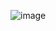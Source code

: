 ![image](https://github.com/longbui23/powerBIprojects/assets/112489957/877f8593-4920-4162-bed2-fbe0e1328315)
